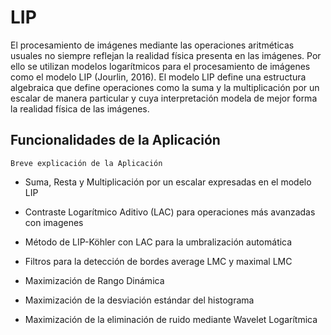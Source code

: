 # LIP

El procesamiento de imágenes mediante las operaciones aritméticas usuales no siempre reflejan la realidad física presenta en las imágenes. Por ello se utilizan modelos logarítmicos para el procesamiento de imágenes como el modelo LIP (Jourlin, 2016). El modelo LIP define una estructura algebraica que define operaciones como la suma y la multiplicación por un escalar de manera particular y cuya interpretación modela de mejor forma la realidad física de las imágenes.

## Funcionalidades de la Aplicación
  
    Breve explicación de la Aplicación  

- Suma, Resta y Multiplicación por un escalar expresadas en el modelo LIP

- Contraste Logarítmico Aditivo (LAC) para operaciones más avanzadas con imagenes

- Método de LIP-Köhler con LAC para la umbralización automática

- Filtros para la detección de bordes average LMC y maximal LMC

- Maximización de Rango Dinámica

- Maximización de la desviación estándar del histograma

- Maximización de la eliminación de ruido mediante Wavelet Logarítmica
